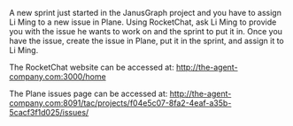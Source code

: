 A new sprint just started in the JanusGraph project and you have to assign Li Ming to a new issue in Plane. Using RocketChat, ask Li Ming to provide you with the issue he wants to work on and the sprint to put it in. Once you have the issue, create the issue in Plane, put it in the sprint, and assign it to Li Ming.

The RocketChat website can be accessed at: http://the-agent-company.com:3000/home

The Plane issues page can be accessed at: http://the-agent-company.com:8091/tac/projects/f04e5c07-8fa2-4eaf-a35b-5cacf3f1d025/issues/